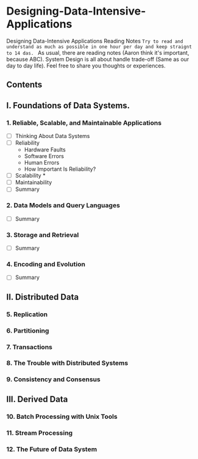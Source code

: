 # Designing-Data-Intensive-Applications
Designing Data-Intensive Applications Reading Notes
```Try to read and understand as much as possible in one hour per day and keep straignt to 14 das. ```
As usual, there are reading notes (Aaron think it's important, because ABC). 
System Design is all about handle trade-off (Same as our day to day life). Feel free to share you thoughts or experiences.
## Contents 

## I. Foundations of Data Systems.
### 1. Reliable, Scalable, and Maintainable Applications
- [ ] Thinking About Data Systems
- [ ] Reliability
    * Hardware Faults
    * Software Errors
    * Human Errors
    * How Important Is Reliability?
- [ ] Scalability
    *
- [ ] Maintainability
- [ ] Summary
### 2. Data Models and Query Languages
- [ ] Summary
### 3. Storage and Retrieval 
- [ ] Summary
### 4. Encoding and Evolution 
- [ ] Summary
## II. Distributed Data
### 5. Replication
### 6. Partitioning
### 7. Transactions 
### 8. The Trouble with Distributed Systems
### 9. Consistency and Consensus

## III. Derived Data
### 10. Batch Processing with Unix Tools
### 11. Stream Processing
### 12. The Future of Data System


